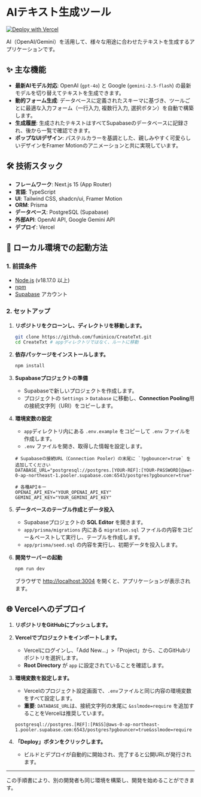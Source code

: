# AIテキスト生成ツール

[![Deploy with Vercel](https://vercel.com/button)](https://vercel.com/new/clone?repository-url=https%3A%2F%2Fgithub.com%2Ffuminico%2FCreateTxt)

AI（OpenAI/Gemini）を活用して、様々な用途に合わせたテキストを生成するアプリケーションです。

## ✨ 主な機能

- **最新AIモデル対応**: OpenAI (`gpt-4o`) と Google (`gemini-2.5-flash`) の最新モデルを切り替えてテキストを生成できます。
- **動的フォーム生成**: データベースに定義されたスキーマに基づき、ツールごとに最適な入力フォーム（一行入力, 複数行入力, 選択ボタン）を自動で構築します。
- **生成履歴**: 生成されたテキストはすべてSupabaseのデータベースに記録され、後から一覧で確認できます。
- **ポップなUIデザイン**: パステルカラーを基調とした、親しみやすく可愛らしいデザインをFramer Motionのアニメーションと共に実現しています。

## 🛠️ 技術スタック

- **フレームワーク**: Next.js 15 (App Router)
- **言語**: TypeScript
- **UI**: Tailwind CSS, shadcn/ui, Framer Motion
- **ORM**: Prisma
- **データベース**: PostgreSQL (Supabase)
- **外部API**: OpenAI API, Google Gemini API
- **デプロイ**: Vercel

## 🚀 ローカル環境での起動方法

### 1. 前提条件

- [Node.js](https://nodejs.org/) (v18.17.0 以上)
- [npm](https://www.npmjs.com/)
- [Supabase](https://supabase.com/) アカウント

### 2. セットアップ

1.  **リポジトリをクローンし、ディレクトリを移動します。**
    ```bash
    git clone https://github.com/fuminico/CreateTxt.git
    cd CreateTxt # appディレクトリではなく、ルートに移動
    ```

2.  **依存パッケージをインストールします。**
    ```bash
    npm install
    ```

3.  **Supabaseプロジェクトの準備**
    -   Supabaseで新しいプロジェクトを作成します。
    -   プロジェクトの `Settings` > `Database` に移動し、**Connection Pooling**用の接続文字列（URI）をコピーします。

4.  **環境変数の設定**
    -   `app`ディレクトリ内にある `.env.example` をコピーして `.env` ファイルを作成します。
    -   `.env` ファイルを開き、取得した情報を設定します。
      ```.env
      # Supabaseの接続URL（Connection Pooler）の末尾に `?pgbouncer=true` を追加してください
      DATABASE_URL="postgresql://postgres.[YOUR-REF]:[YOUR-PASSWORD]@aws-0-ap-northeast-1.pooler.supabase.com:6543/postgres?pgbouncer=true"

      # 各種APIキー
      OPENAI_API_KEY="YOUR_OPENAI_API_KEY"
      GEMINI_API_KEY="YOUR_GEMINI_API_KEY"
      ```

5.  **データベースのテーブル作成とデータ投入**
    -   Supabaseプロジェクトの **SQL Editor** を開きます。
    -   `app/prisma/migrations` 内にある `migration.sql` ファイルの内容をコピー＆ペーストして実行し、テーブルを作成します。
    -   `app/prisma/seed.sql` の内容を実行し、初期データを投入します。

6.  **開発サーバーの起動**
    ```bash
    npm run dev
    ```
    ブラウザで [http://localhost:3004](http://localhost:3004) を開くと、アプリケーションが表示されます。

## 🌐 Vercelへのデプロイ

1.  **リポジトリをGitHubにプッシュします。**

2.  **Vercelでプロジェクトをインポートします。**
    -   Vercelにログインし、「Add New...」>「Project」から、このGitHubリポジトリを選択します。
    -   **Root Directory** が `app` に設定されていることを確認します。

3.  **環境変数を設定します。**
    -   Vercelのプロジェクト設定画面で、`.env`ファイルと同じ内容の環境変数をすべて設定します。
    -   **重要**: `DATABASE_URL`は、接続文字列の末尾に `&sslmode=require` を追加することをVercelは推奨しています。
      ```
      postgresql://postgres.[REF]:[PASS]@aws-0-ap-northeast-1.pooler.supabase.com:6543/postgres?pgbouncer=true&sslmode=require
      ```

4.  **「Deploy」ボタンをクリックします。**
    -   ビルドとデプロイが自動的に開始され、完了すると公開URLが発行されます。
---
この手順書により、別の開発者も同じ環境を構築し、開発を始めることができます。
